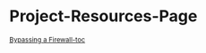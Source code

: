 # Project-Resources-Page




<small><a href='https://nmap.org/book/firewall-subversion.html'>Bypassing a Firewall-toc</a></small>

